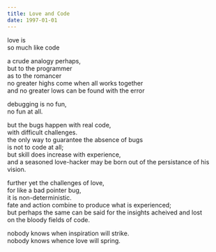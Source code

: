 ```yaml
---
title: Love and Code
date: 1997-01-01
---
```

love is  
so much like code

a crude analogy perhaps,  
but to the programmer  
as to the romancer  
no greater highs come when all works together  
and no greater lows can be found with the error

debugging is no fun,  
no fun at all.

but the bugs happen with real code,  
with difficult challenges.  
the only way to guarantee the absence of bugs  
is not to code at all;  
but skill does increase with experience,  
and a seasoned love-hacker may be born out of the persistance of his vision.

further yet the challenges of love,  
for like a bad pointer bug,  
it is non-deterministic.  
fate and action combine to produce what is experienced;  
but perhaps the same can be said for the insights acheived and lost  
on the bloody fields of code.

nobody knows when inspiration will strike.  
nobody knows whence love will spring.